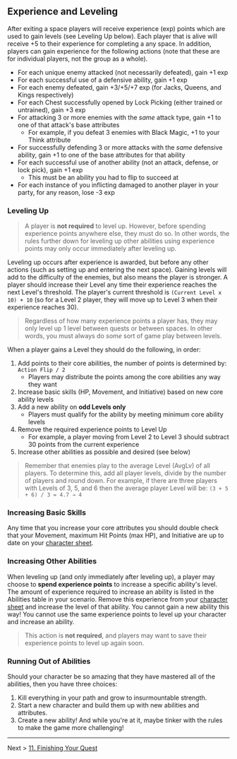 ## Experience and Leveling

After exiting a space players will receive experience (exp) points which are used to gain levels (see Leveling Up below). Each player that is alive will receive +5 to their experience for completing a any space. In addition, players can gain experience for the following actions (note that these are for individual players, not the group as a whole).

* For each unique enemy attacked (not necessarily defeated), gain +1 exp
* For each successful use of a defensive ability, gain +1 exp
* For each enemy defeated, gain +3/+5/+7 exp (for Jacks, Queens, and Kings respectively)
* For each Chest successfully opened by Lock Picking (either trained or untrained), gain +3 exp
* For attacking 3 or more enemies with the _same_ attack type, gain +1 to one of that attack's base attributes
    * For example, if you defeat 3 enemies with Black Magic, +1 to your Think attribute
* For successfully defending 3 or more attacks with the _same_ defensive ability, gain +1 to one of the base attributes for that ability
* For each successful use of another ability (not an attack, defense, or lock pick), gain +1 exp
    * This must be an ability you had to flip to succeed at
* For each instance of you inflicting damaged to another player in your party, for any reason, lose -3 exp

### Leveling Up

> A player is **not required** to level up. However, before spending experience points anywhere else, they must do so. In other words, the rules further down for leveling up other abilities using experience points may only occur immediately after leveling up.

Leveling up occurs after experience is awarded, but before any other actions (such as setting up and entering the next space). Gaining levels will add to the difficulty of the enemies, but also means the player is stronger. A player should increase their Level any time their experience reaches the next Level's threshold. The player's current threshold is `(Current Level x 10) + 10` (so for a Level 2 player, they will move up to Level 3 when their experience reaches 30).

> Regardless of how many experience points a player has, they may only level up 1 level between quests or between spaces. In other words, you must always do _some_ sort of game play between levels.

When a player gains a Level they should do the following, in order:

1. Add points to their core abilities, the number of points is determined by: `Action Flip / 2`
    * Players may distribute the points among the core abilities any way they want
2. Increase basic skills (HP, Movement, and Initiative) based on new core ability levels
3. Add a new ability on **odd Levels only**
    * Players must qualify for the ability by meeting minimum core ability levels
4. Remove the required experience points to Level Up
    * For example, a player moving from Level 2 to Level 3 should subtract 30 points from the current experience
5. Increase other abilities as possible and desired (see below)

> Remember that enemies play to the average Level (AvgLv) of all players. To determine this, add all player levels, divide by the number of players and round down. For example, if there are three players with Levels of 3, 5, and 6 then the average player Level will be:
> `(3 + 5 + 6) / 3 = 4.7 → 4`

### Increasing Basic Skills

Any time that you increase your core attributes you should double check that your Movement, maximum Hit Points (max HP), and Initiative are up to date on your [character sheet](guides/P52-character-sheet.pdf).

### Increasing Other Abilities

When leveling up (and only immediately after leveling up), a player may choose to **spend experience points** to increase a specific ability's level. The amount of experience required to increase an ability is listed in the Abilities table in your scenario. Remove this experience from your [character sheet](guides/P52-character-sheet.pdf) and increase the level of that ability. You cannot gain a new ability this way! You cannot use the same experience points to level up your character and increase an ability.

> This action is **not required**, and players may want to save their experience points to level up again soon.

### Running Out of Abilities

Should your character be so amazing that they have mastered all of the abilities, then you have three choices:

1. Kill everything in your path and grow to insurmountable strength.
2. Start a new character and build them up with new abilities and attributes.
3. Create a new ability! And while you're at it, maybe tinker with the rules to make the game more challenging!

---

Next > [11. Finishing Your Quest](11_finishing_your_quest.md)
